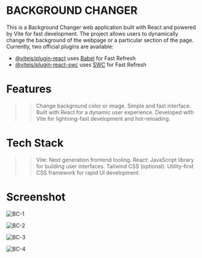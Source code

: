 # BACKGROUND CHANGER

This is a Background Changer web application built with React and powered by Vite for fast development. The project allows users to dynamically change the background of the webpage or a particular section of the page.
Currently, two official plugins are available:

- [@vitejs/plugin-react](https://github.com/vitejs/vite-plugin-react/blob/main/packages/plugin-react/README.md) uses [Babel](https://babeljs.io/) for Fast Refresh
- [@vitejs/plugin-react-swc](https://github.com/vitejs/vite-plugin-react-swc) uses [SWC](https://swc.rs/) for Fast Refresh

# Features

>> Change background color or image.
>> Simple and fast interface.
>> Built with React for a dynamic user experience.
>> Developed with Vite for lightning-fast development and hot-reloading.

# Tech Stack

>> Vite: Next generation frontend tooling.
>> React: JavaScript library for building user interfaces.
>> Tailwind CSS (optional): Utility-first CSS framework for rapid UI development.

# Screenshot

![BC-1](https://github.com/user-attachments/assets/3bc3bad5-08e0-41ee-b1bf-fb95363b4b99)

![BC-2](https://github.com/user-attachments/assets/39ae6259-c94f-4ada-b07b-79349ef00d4c)

![BC-3](https://github.com/user-attachments/assets/a6305713-d2dd-42a1-84cd-75000a2cb5d0)

![BC-4](https://github.com/user-attachments/assets/d82ab608-8810-46fe-a556-17d277e9e1ec)

